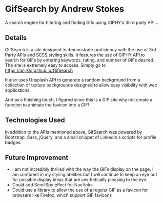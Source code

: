 # GifSearch by Andrew Stokes

A search engine for filtering and finding Gifs using GIPHY's third party API...

## Details
GifSearch is a site designed to demonstrate proficiency with the use of 3rd Party APIs and SCSS styling skills.
It features the use of GIPHY API to search for GIFs by entering keywords, rating, and number of GIFs desired.
The site is extremely easy to access.  Simply go to https://anjr0o.github.io/GifSearch

It also uses Unsplash API to generate a random background from a collection of texture backgrounds designed to allow easy visibility with web applications.

And as a finishing touch, I figured since this is a GIF site why not create a function to animate the favicon into a GIF! 

## Technologies Used
In addition to the APIs mentioned above, GifSearch was powered by Bootstrap, Sass, jQuery, and a small snippet of Linkedin's scripts for profile badges.

## Future Improvement
- I am not incredibly thrilled with the way the GIFs display on the page.  I am confident in my styling abilities but I will continue to keep an eye out for possible display ideas that are aesthetically pleasing to the eye.
- Could add ScrollSpy effect for Nav links
- Could use a library to allow the use of a regular GIF as a favicon for browsers like Firefox, which support GIF favicons
